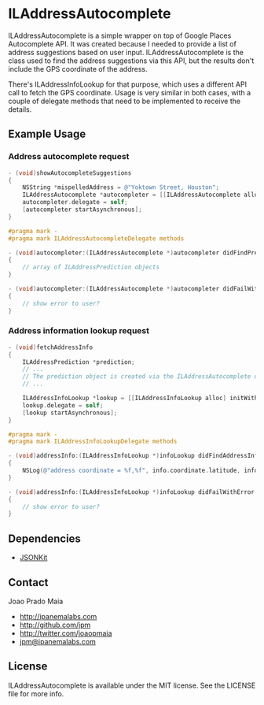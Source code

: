 # ILAddressAutocomplete

ILAddressAutocomplete is a simple wrapper on top of Google Places Autocomplete API. It was created because I needed to provide a list of address suggestions based on user input. ILAddressAutocomplete is the class used to find the address suggestions via this API, but the results don't include the GPS coordinate of the address.

There's ILAddressInfoLookup for that purpose, which uses a different API call to fetch the GPS coordinate. Usage is very similar in both cases, with a couple of delegate methods that need to be implemented to receive the details.


## Example Usage

### Address autocomplete request

``` objective-c
- (void)showAutocompleteSuggestions
{
    NSString *mispelledAddress = @"Yoktown Street, Houston";
    ILAddressAutocomplete *autocompleter = [[ILAddressAutocomplete alloc] initWithKey:kGoogleAutocompleteApiKey andAddress:mispelledAddress];
    autocompleter.delegate = self;
    [autocompleter startAsynchronous];
}

#pragma mark -
#pragma mark ILAddressAutocompleteDelegate methods

- (void)autocompleter:(ILAddressAutocomplete *)autocompleter didFindPredictions:(NSArray *)predictions
{
    // array of ILAddressPrediction objects
}

- (void)autocompleter:(ILAddressAutocomplete *)autocompleter didFailWithError:(NSError *)error
{
    // show error to user?
}
```

### Address information lookup request

``` objective-c
- (void)fetchAddressInfo
{
    ILAddressPrediction *prediction;
    // ...
    // The prediction object is created via the ILAddressAutocomplete delegate method
    // ...

    ILAddressInfoLookup *lookup = [[ILAddressInfoLookup alloc] initWithKey:kGoogleAutocompleteApiKey andPlaceReference:prediction.reference];
    lookup.delegate = self;
    [lookup startAsynchronous];
}

#pragma mark -
#pragma mark ILAddressInfoLookupDelegate methods

- (void)addressInfo:(ILAddressInfoLookup *)infoLookup didFindAddressInfo:(ILAddressInfo *)info
{
    NSLog(@"address coordinate = %f,%f", info.coordinate.latitude, info.coordinate.longitude);
}

- (void)addressInfo:(ILAddressInfoLookup *)infoLookup didFailWithError:(NSError *)error
{
    // show error to user?
}
```


## Dependencies

* [JSONKit](https://github.com/johnezang/JSONKit)


## Contact

Joao Prado Maia

- http://ipanemalabs.com
- http://github.com/jpm
- http://twitter.com/joaopmaia
- jpm@ipanemalabs.com


## License

ILAddressAutocomplete is available under the MIT license. See the LICENSE file for more info.

